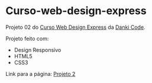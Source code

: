 # Curso-web-design-express

Projeto 02 do [Curso Web Design Express](https://cursos.dankicode.com/campus/curso-web-design-express) da [Danki Code](https://cursos.dankicode.com/).

Projeto feito com: 
- Design Responsivo
- HTML5
- CSS3

Link para a página:  [Projeto 2](https://marcelo-rafael.github.io/projeto-2-web-design-express/)
